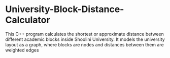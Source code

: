 # University-Block-Distance-Calculator
This C++ program calculates the shortest or approximate distance between different academic blocks inside Shoolini University. It models the university layout as a graph, where blocks are nodes and distances between them are weighted edges
